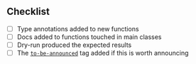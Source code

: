 <!---
Please describe why and what this Pull Request is doing
-->

## Checklist

<!---
The following should be done (and marked as completed) when applicable. Please do not remove inapplicable items.
-->

- [ ] Type annotations added to new functions
- [ ] Docs added to functions touched in main classes
- [ ] Dry-run produced the expected results
- [ ] The [`to-be-announced`](https://github.com/mozilla/bugbot/labels/to-be-announced) tag added if this is worth announcing
